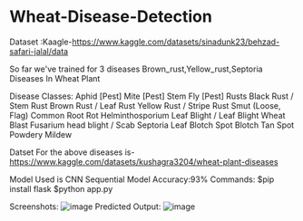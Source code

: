 # Wheat-Disease-Detection

Dataset :Kaagle-https://www.kaggle.com/datasets/sinadunk23/behzad-safari-jalal/data

So far we've trained for 3 diseases Brown_rust,Yellow_rust,Septoria
Diseases In Wheat Plant

Disease Classes:
  Aphid [Pest]
  Mite [Pest]
  Stem Fly [Pest]
  Rusts
  Black Rust / Stem Rust
  Brown Rust / Leaf Rust
  Yellow Rust / Stripe Rust
  Smut (Loose, Flag)
  Common Root Rot
  Helminthosporium Leaf Blight / Leaf Blight
  Wheat Blast
  Fusarium head blight / Scab
  Septoria Leaf Blotch
  Spot Blotch
  Tan Spot
  Powdery Mildew
  
Datset For the above diseases is-https://www.kaggle.com/datasets/kushagra3204/wheat-plant-diseases

Model Used is CNN Sequential Model
Accuracy:93%
Commands:
$pip install flask
$python app.py

Screenshots:
![image](https://github.com/Kavin2028/Wheat-Disease-Detection/assets/85724232/182feb56-697d-4cd6-889e-1bd570b502cd)
Predicted Output:
![image](https://github.com/Kavin2028/Wheat-Disease-Detection/assets/85724232/9d3c9f3d-1ca2-452f-a04f-e20ee6a5edb0)



